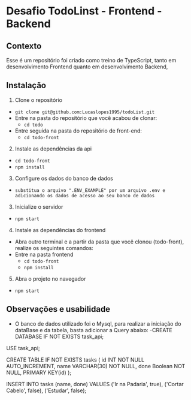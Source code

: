 # Desafio TodoLinst - Frontend - Backend


## Contexto
 
 Esse é um repositório foi criado como treino de TypeScript, tanto em desenvolvimento Frontend quanto em desenvolvimento Backend,

## Instalação

1. Clone o repositório

- `git clone git@github.com:Lucaslopes1995/todoList.git`
- Entre na pasta do repositório que você acabou de clonar:
  - `cd todo`
- Entre seguida na pasta do repositório de front-end:
  - `cd todo-front`

2. Instale as dependências da api

- `cd todo-front`
- `npm install`

3. Configure os dados do banco de dados

- `substitua o arquivo ".ENV_EXAMPLE" por um arquivo .env e adicionando os dados de acesso ao seu banco de dados`

3. Inicialize o servidor

- `npm start`

4. Instale as dependências do frontend

- Abra outro terminal e a partir da pasta que você clonou (todo-front), realize os seguintes comandos:
- Entre na pasta frontend
  - `cd todo-front`
  - `npm install`

5. Abra o projeto no navegador

- `npm start`

## Observações e usabilidade

  - O banco de dados utilizado foi o Mysql, para realizar a iniciação do dataBase e da tabela, basta adicionar a Query abaixo:
   -CREATE DATABASE IF NOT EXISTS task_api;

USE task_api;

CREATE TABLE IF NOT EXISTS  tasks
(
	id INT NOT NULL AUTO_INCREMENT,
	name VARCHAR(30) NOT NULL,
	done Boolean NOT NULL,
	PRIMARY KEY(id)
);

INSERT INTO tasks (name, done)
VALUES ('Ir na Padaria', true),
	('Cortar Cabelo', false),
	('Estudar', false);
